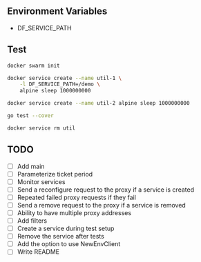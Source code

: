 ## Environment Variables

* DF_SERVICE_PATH

## Test

```bash
docker swarm init

docker service create --name util-1 \
    -l DF_SERVICE_PATH=/demo \
    alpine sleep 1000000000

docker service create --name util-2 alpine sleep 1000000000

go test --cover

docker service rm util
```

## TODO

- [ ] Add main
- [ ] Parameterize ticket period
- [ ] Monitor services
- [ ] Send a reconfigure request to the proxy if a service is created
- [ ] Repeated failed proxy requests if they fail
- [ ] Send a remove request to the proxy if a service is removed
- [ ] Ability to have multiple proxy addresses
- [ ] Add filters
- [ ] Create a service during test setup
- [ ] Remove the service after tests
- [ ] Add the option to use NewEnvClient
- [ ] Write README
